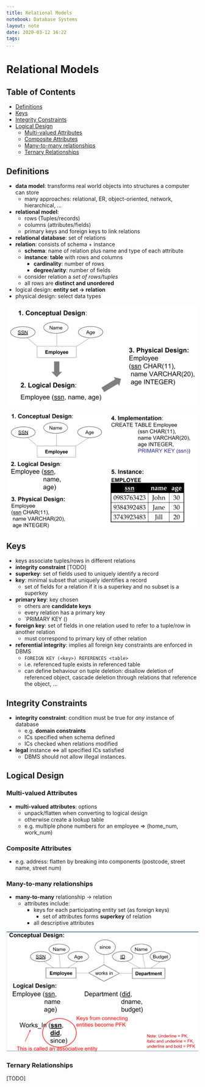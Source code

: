 ```yaml
---
title: Relational Models
notebook: Database Systems
layout: note
date: 2020-03-12 16:22
tags: 
...
```


# Relational Models

[TOC]: #

## Table of Contents
- [Definitions](#definitions)
- [Keys](#keys)
- [Integrity Constraints](#integrity-constraints)
- [Logical Design](#logical-design)
  - [Multi-valued Attributes](#multi-valued-attributes)
  - [Composite Attributes](#composite-attributes)
  - [Many-to-many relationships](#many-to-many-relationships)
  - [Ternary Relationships](#ternary-relationships)


## Definitions

- **data model**: transforms real world objects into structures a computer can
  store
  - many approaches: relational, ER, object-oriented, network, hierarchical, ...
- **relational model**:
  - rows (Tuples/records)
  - columns (attributes/fields)
  - primary keys and foreign keys to link relations
- **relational database**: set of relations
- **relation**: consists of schema + instance
  - **schema**: name of relation plus name and type of each attribute
  - **instance**: **table** with rows and columns
    - **cardinality**: number of rows
    - **degree/arity**: number of fields
  - consider relation a _set of rows/tuples_
  - all rows are **distinct and unordered**
- logical design: **entity set $\rightarrow$ relation**
- physical design: select data types

![database_design](img/database_design.png)

![database_cycle](img/database_cycle.png)

## Keys

- keys associate tuples/rows in different relations
- **integrity constraint** [TODO]
- **superkey**: set of fields used to uniquely identify a record
- **key**: minimal subset that uniquely identifies a record
  - set of fields for a relation if it is a superkey and no subset is a superkey
- **primary key**: key chosen
  - others are **candidate keys**
  - every relation has a primary key
  - `PRIMARY KEY (<key>)
- **foreign key**: set of fields in one relation used to refer to a tuple/row in
  another relation
  - must correspond to primary key of other relation
- **referential integrity**: implies all foreign key constraints are enforced in
  DBMS
  - `FOREIGN KEY (<key>) REFERENCES <table>`
  - i.e. referenced tuple exists in referenced table
  - can define behaviour on tuple deletion: disallow deletion of referenced
    object, cascade deletion through relations that reference the object, ...

## Integrity Constraints

- **integrity constraint**: condition must be true for _any_ instance of
  database
  - e.g. **domain constraints**
  - ICs specified when schema defined
  - ICs checked when relations modified
- **legal** instance $\iff$ all specified ICs satisfied
  - DBMS should not allow illegal instances.

## Logical Design

### Multi-valued Attributes

- **multi-valued attributes**: options
  - unpack/flatten when converting to logical design
  - otherwise create a lookup table
  - e.g. multiple phone numbers for an employee $\Rightarrow$ (home_num, work_num)

### Composite Attributes

- e.g. address: flatten by breaking into components (postcode, street name,
  street num)

### Many-to-many relationships

- **many-to-many** relationship $\rightarrow$ relation
  - attributes include:
    - keys for each participating entity set (as foreign keys)
      - set of attributes forms **superkey** of relation
    - all descriptive attributes

![many_to_many_logical_design](img/many_to_many_logical_design.png)

### Ternary Relationships

[TODO]
